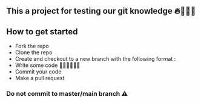 ## This a project for testing our git knowledge 🔥🤝🏽🦾

## How to get started

- Fork the repo
- Clone the repo
- Create and checkout to a new branch with the following format <your-name>:<branch-name>
- Write some code 👩🏽‍💻👩🏽‍💻
- Commit your code
- Make a pull request

### Do not commit to master/main branch ⚠ 
